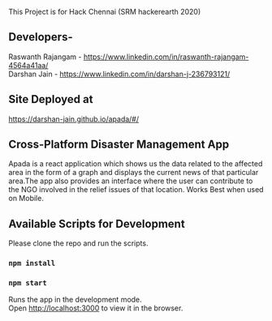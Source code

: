 This Project is for Hack Chennai (SRM hackerearth 2020)
## Developers-
Raswanth Rajangam - https://www.linkedin.com/in/raswanth-rajangam-4564a41aa/ <br/>
Darshan Jain - https://www.linkedin.com/in/darshan-j-236793121/

## Site Deployed at
https://darshan-jain.github.io/apada/#/

## Cross-Platform Disaster Management App 

Apada is a react application which shows us the data related to the affected area in the form of a graph and displays the current news of that particular area.The app also provides an interface where the user can contribute to the NGO involved in the relief issues of that location. 
Works Best when used on Mobile.

## Available Scripts for Development

Please clone the repo and run the scripts.

### `npm install`

### `npm start`

Runs the app in the development mode.<br />
Open [http://localhost:3000](http://localhost:3000) to view it in the browser.
